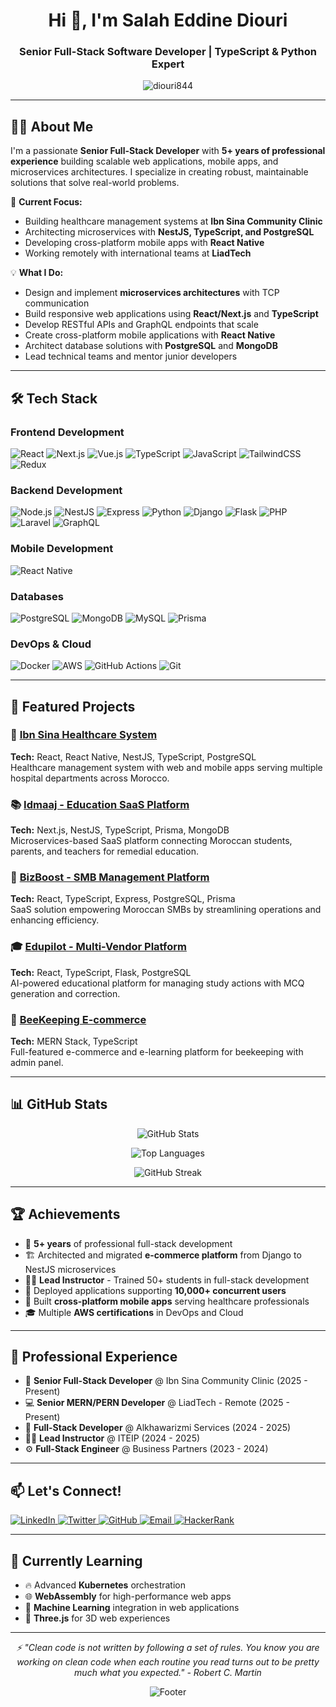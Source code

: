 <h1 align="center">Hi 👋, I'm Salah Eddine Diouri</h1>
<h3 align="center">Senior Full-Stack Software Developer | TypeScript & Python Expert</h3>

<p align="center">
  <img src="https://komarev.com/ghpvc/?username=diouri844&label=Profile%20views&color=0e75b6&style=flat" alt="diouri844" />
</p>

---

## 👨‍💻 About Me

I'm a passionate **Senior Full-Stack Developer** with **5+ years of professional experience** building scalable web applications, mobile apps, and microservices architectures. I specialize in creating robust, maintainable solutions that solve real-world problems.

🚀 **Current Focus:**
- Building healthcare management systems at **Ibn Sina Community Clinic**
- Architecting microservices with **NestJS, TypeScript, and PostgreSQL**
- Developing cross-platform mobile apps with **React Native**
- Working remotely with international teams at **LiadTech**

💡 **What I Do:**
- Design and implement **microservices architectures** with TCP communication
- Build responsive web applications using **React/Next.js** and **TypeScript**
- Develop RESTful APIs and GraphQL endpoints that scale
- Create cross-platform mobile applications with **React Native**
- Architect database solutions with **PostgreSQL** and **MongoDB**
- Lead technical teams and mentor junior developers

---

## 🛠️ Tech Stack

### Frontend Development
![React](https://img.shields.io/badge/-React-61DAFB?style=flat-square&logo=react&logoColor=black)
![Next.js](https://img.shields.io/badge/-Next.js-000000?style=flat-square&logo=next.js&logoColor=white)
![Vue.js](https://img.shields.io/badge/-Vue.js-4FC08D?style=flat-square&logo=vue.js&logoColor=white)
![TypeScript](https://img.shields.io/badge/-TypeScript-3178C6?style=flat-square&logo=typescript&logoColor=white)
![JavaScript](https://img.shields.io/badge/-JavaScript-F7DF1E?style=flat-square&logo=javascript&logoColor=black)
![TailwindCSS](https://img.shields.io/badge/-TailwindCSS-38B2AC?style=flat-square&logo=tailwind-css&logoColor=white)
![Redux](https://img.shields.io/badge/-Redux-764ABC?style=flat-square&logo=redux&logoColor=white)

### Backend Development
![Node.js](https://img.shields.io/badge/-Node.js-339933?style=flat-square&logo=node.js&logoColor=white)
![NestJS](https://img.shields.io/badge/-NestJS-E0234E?style=flat-square&logo=nestjs&logoColor=white)
![Express](https://img.shields.io/badge/-Express-000000?style=flat-square&logo=express&logoColor=white)
![Python](https://img.shields.io/badge/-Python-3776AB?style=flat-square&logo=python&logoColor=white)
![Django](https://img.shields.io/badge/-Django-092E20?style=flat-square&logo=django&logoColor=white)
![Flask](https://img.shields.io/badge/-Flask-000000?style=flat-square&logo=flask&logoColor=white)
![PHP](https://img.shields.io/badge/-PHP-777BB4?style=flat-square&logo=php&logoColor=white)
![Laravel](https://img.shields.io/badge/-Laravel-FF2D20?style=flat-square&logo=laravel&logoColor=white)
![GraphQL](https://img.shields.io/badge/-GraphQL-E10098?style=flat-square&logo=graphql&logoColor=white)

### Mobile Development
![React Native](https://img.shields.io/badge/-React_Native-61DAFB?style=flat-square&logo=react&logoColor=black)

### Databases
![PostgreSQL](https://img.shields.io/badge/-PostgreSQL-336791?style=flat-square&logo=postgresql&logoColor=white)
![MongoDB](https://img.shields.io/badge/-MongoDB-47A248?style=flat-square&logo=mongodb&logoColor=white)
![MySQL](https://img.shields.io/badge/-MySQL-4479A1?style=flat-square&logo=mysql&logoColor=white)
![Prisma](https://img.shields.io/badge/-Prisma-2D3748?style=flat-square&logo=prisma&logoColor=white)

### DevOps & Cloud
![Docker](https://img.shields.io/badge/-Docker-2496ED?style=flat-square&logo=docker&logoColor=white)
![AWS](https://img.shields.io/badge/-AWS-232F3E?style=flat-square&logo=amazon-aws&logoColor=white)
![GitHub Actions](https://img.shields.io/badge/-GitHub_Actions-2088FF?style=flat-square&logo=github-actions&logoColor=white)
![Git](https://img.shields.io/badge/-Git-F05032?style=flat-square&logo=git&logoColor=white)

---

## 🚀 Featured Projects

### 🏥 [Ibn Sina Healthcare System](https://github.com/diouri844)
**Tech:** React, React Native, NestJS, TypeScript, PostgreSQL  
Healthcare management system with web and mobile apps serving multiple hospital departments across Morocco.

### 📚 [Idmaaj - Education SaaS Platform](https://github.com/diouri844)
**Tech:** Next.js, NestJS, TypeScript, Prisma, MongoDB  
Microservices-based SaaS platform connecting Moroccan students, parents, and teachers for remedial education.

### 💼 [BizBoost - SMB Management Platform](https://github.com/diouri844)
**Tech:** React, TypeScript, Express, PostgreSQL, Prisma  
SaaS solution empowering Moroccan SMBs by streamlining operations and enhancing efficiency.

### 🎓 [Edupilot - Multi-Vendor Platform](https://github.com/diouri844)
**Tech:** React, TypeScript, Flask, PostgreSQL  
AI-powered educational platform for managing study actions with MCQ generation and correction.

### 🐝 [BeeKeeping E-commerce](https://github.com/BeeKeeping-v1)
**Tech:** MERN Stack, TypeScript  
Full-featured e-commerce and e-learning platform for beekeeping with admin panel.

---

## 📊 GitHub Stats

<p align="center">
  <img src="https://github-readme-stats.vercel.app/api?username=diouri844&show_icons=true&theme=tokyonight&hide_border=true" alt="GitHub Stats" />
</p>

<p align="center">
  <img src="https://github-readme-stats.vercel.app/api/top-langs/?username=diouri844&layout=compact&theme=tokyonight&hide_border=true" alt="Top Languages" />
</p>

<p align="center">
  <img src="https://github-readme-streak-stats.herokuapp.com/?user=diouri844&theme=tokyonight&hide_border=true" alt="GitHub Streak" />
</p>

---

## 🏆 Achievements

- 🎯 **5+ years** of professional full-stack development
- 🏗️ Architected and migrated **e-commerce platform** from Django to NestJS microservices
- 👨‍🏫 **Lead Instructor** - Trained 50+ students in full-stack development
- 🚀 Deployed applications supporting **10,000+ concurrent users**
- 📱 Built **cross-platform mobile apps** serving healthcare professionals
- 🎓 Multiple **AWS certifications** in DevOps and Cloud

---

## 💼 Professional Experience

- 🏥 **Senior Full-Stack Developer** @ Ibn Sina Community Clinic (2025 - Present)
- 💻 **Senior MERN/PERN Developer** @ LiadTech - Remote (2025 - Present)
- 🔧 **Full-Stack Developer** @ Alkhawarizmi Services (2024 - 2025)
- 👨‍🏫 **Lead Instructor** @ ITEIP (2024 - 2025)
- ⚙️ **Full-Stack Engineer** @ Business Partners (2023 - 2024)

---

## 📫 Let's Connect!

<p align="left">
  <a href="https://linkedin.com/in/diouri-salah-eddine" target="_blank">
    <img src="https://img.shields.io/badge/-LinkedIn-0077B5?style=for-the-badge&logo=linkedin&logoColor=white" alt="LinkedIn"/>
  </a>
  <a href="https://twitter.com/DiourSalah" target="_blank">
    <img src="https://img.shields.io/badge/-Twitter-1DA1F2?style=for-the-badge&logo=twitter&logoColor=white" alt="Twitter"/>
  </a>
  <a href="https://github.com/Diouri844" target="_blank">
    <img src="https://img.shields.io/badge/-GitHub-181717?style=for-the-badge&logo=github&logoColor=white" alt="GitHub"/>
  </a>
  <a href="mailto:SalahIddine.Diouri@usmba.ac.ma">
    <img src="https://img.shields.io/badge/-Email-D14836?style=for-the-badge&logo=gmail&logoColor=white" alt="Email"/>
  </a>
  <a href="https://hackerrank.com/salahiddine_dio1" target="_blank">
    <img src="https://img.shields.io/badge/-HackerRank-2EC866?style=for-the-badge&logo=hackerrank&logoColor=white" alt="HackerRank"/>
  </a>
</p>

---

## 🎯 Currently Learning

- 🔥 Advanced **Kubernetes** orchestration
- 🌐 **WebAssembly** for high-performance web apps
- 🤖 **Machine Learning** integration in web applications
- 🎨 **Three.js** for 3D web experiences

---

<p align="center">
  <i>⚡ "Clean code is not written by following a set of rules. You know you are working on clean code when each routine you read turns out to be pretty much what you expected." - Robert C. Martin</i>
</p>

<p align="center">
  <img src="https://capsule-render.vercel.app/api?type=waving&color=gradient&height=100&section=footer" alt="Footer"/>
</p>
